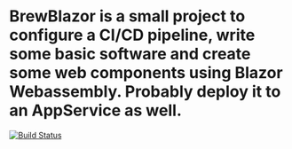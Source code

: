 # BrewBlazor is a small project to configure a CI/CD pipeline, write some basic software and create some web components using Blazor Webassembly.   Probably deploy it to an AppService as well.

[![Build Status](https://brewer.visualstudio.com/BrewBlazor/_apis/build/status/jerryodom.BrewBlazor?branchName=master)](https://brewer.visualstudio.com/BrewBlazor/_build/latest?definitionId=2&branchName=master)
